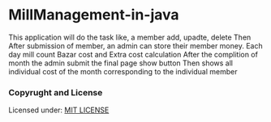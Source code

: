 # MillManagement-in-java
This application will do the task like, a member add, upadte, delete
Then After submission of member, an admin can store their member money. 
Each day mill count
Bazar cost and 
Extra cost calculation
After the complition of month the admin submit the final page show button
Then shows all individual cost of the month corresponding to the individual member


### Copyrught and License
Licensed under: [MIT LICENSE](License)
